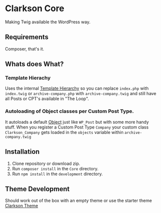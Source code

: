 # Clarkson Core
Making Twig available the WordPress way.

## Requirements
Composer, that's it.

## Whats does What?

### Template Hierachy
Uses the internal [Template Hierarchy](https://developer.wordpress.org/themes/basics/template-hierarchy/) so you can replace `index.php` with `index.twig` or `archive-company.php` with `archive-company.twig` and still have all   Posts or CPT's available in "The Loop".

### Autoloading of Object classes per Custom Post Type.
It autoloads a default [Object](https://github.com/level-level/Clarkson-Core/blob/master/post-objects/Clarkson_Object.php) just like `WP_Post` but with some more handy stuff.
When you register a Custom Post Type `Company` your custom class `Clarkson_Company` gets loaded in the `objects` variable within `archive-company.twig`


## Installation

1. Clone repository or download zip.
2. Run `composer install` in the `Core` directory.
3. Run `npm install` in the `development` directory.

## Theme Development

Should work out of the box with an empty theme or use the starter theme [Clarkson Theme](https://github.com/level-level/Clarkson-Theme/)
